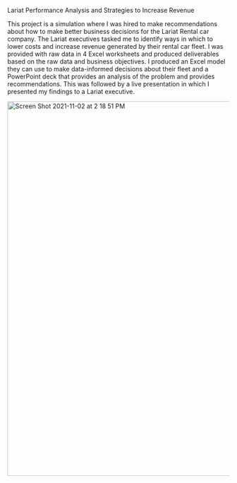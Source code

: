 Lariat Performance Analysis and Strategies to Increase Revenue

This project is a simulation where I was hired to make recommendations about how to make better business decisions for the Lariat Rental car company. The Lariat executives tasked me to identify ways in which to lower costs and increase revenue generated by their rental car fleet. I was provided with raw data in 4 Excel worksheets and produced deliverables based on the raw data and business objectives. I produced an Excel model they can use to make data-informed decisions about their fleet and a PowerPoint deck that provides an analysis of the problem and provides recommendations. This was followed by a live presentation in which I presented my findings to a Lariat executive.

<img width="847" alt="Screen Shot 2021-11-02 at 2 18 51 PM" src="https://user-images.githubusercontent.com/83047291/139953168-c828eb7e-688b-4c06-b0fa-816187db46e0.png">
